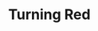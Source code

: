 ---
layout: question
year: 2022
title: Turning Red
question: What does the boy band 4*Town call their fanbase, in the Disney/Pixar movie <em>Turning Red</em>?
answer1: 4-Townies
answer2: Go-to-Townies
answer3: Down-townies
answer4: Toon-Townies
---